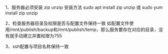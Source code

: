 1、服务器必须安装 zip unzip 
安装方法 sudo apt install zip unzip 或 sudo yum install zip unzip

2、检查服务器目录及权限是否与配置文件保持一致
如配置文件使用/mnt/publish/backup和/mnt/publish/temp，那么服务要存在对应的目录，没有就手动建立并置权限为755

3、ssh配置与项目名称保持一致